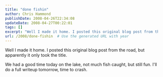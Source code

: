 ```yaml
---
title: "done fishin"
author: Chris Hammond
publishDate: 2008-04-26T22:34:08
updateDate: 2008-04-27T00:22:01
tags: []
excerpt: "Well I made it home. I posted this original blog post from the road, but apparently it only took the title.  We had a good time today on the lake, not much fish caught, but still fun. I'll do a full writeup tomorrow, time to crash. "
url: /2008/done-fishin  # Use the generated URL with year
---
```

<p>Well I made it home. I posted this original blog post from the road, but apparently it only took the title.</p> <p>We had a good time today on the lake, not much fish caught, but still fun. I'll do a full writeup tomorrow, time to crash.</p>

